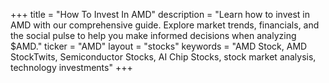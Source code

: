 +++
title = "How To Invest In AMD"
description = "Learn how to invest in AMD with our comprehensive guide. Explore market trends, financials, and the social pulse to help you make informed decisions when analyzing $AMD."
ticker = "AMD"
layout = "stocks"
keywords = "AMD Stock, AMD StockTwits, Semiconductor Stocks, AI Chip Stocks, stock market analysis, technology investments"
+++

